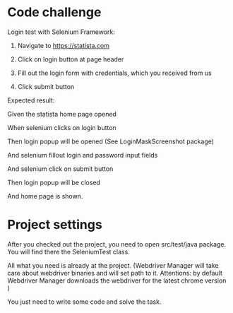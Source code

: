 # Code challenge
   
   
   Login test with Selenium Framework:

   1) Navigate to https://statista.com

   2) Click on login button at page header

   3) Fill out the login form with credentials, which you received from us

   4) Click submit button
    
    
    
    
    
    
    
   Expected result:
   
   Given the statista home page opened
     
   When selenium clicks on login button 
   
   Then login popup will be opened (See LoginMaskScreenshot package)
   
   And selenium fillout login and password input fields
   
   And selenium click on submit button
   
   Then login popup will be closed
   
   And  home page is shown.  
     
    

# Project settings

After you checked out the project, you need to open src/test/java package. 
You will find there the SeleniumTest class.

All what you need is already at the project. 
(Webdriver Manager will take care about webdriver binaries and will set path to it. 
Attentions: by default Webdriver Manager downloads the webdriver for the latest chrome version ) 


You just need  to write some code and solve the task.  
